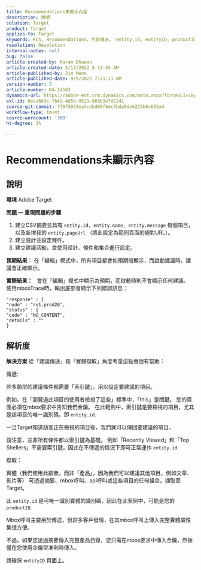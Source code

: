 ```yaml
---
title: Recommendations未顯示內容
description: 說明
solution: Target
product: Target
applies-to: Target
keywords: KCS, Recommendations，內容傳送， entity.id, entityID, productID，機碼，識別碼
resolution: Resolution
internal-notes: null
bug: false
article-created-by: Karan Dhawan
article-created-date: 5/13/2022 5:13:34 AM
article-published-by: Jim Menn
article-published-date: 9/9/2022 7:21:11 AM
version-number: 3
article-number: KA-14503
dynamics-url: https://adobe-ent.crm.dynamics.com/main.aspx?forceUCI=1&pagetype=entityrecord&etn=knowledgearticle&id=45c52a6f-7bd2-ec11-a7b5-00224809c101
exl-id: 0eea663c-fb49-465b-9529-863b3e7d2241
source-git-commit: 7f0f5035ea7cebd60f6ec7bda9de6225b6c602a4
workflow-type: tm+mt
source-wordcount: '360'
ht-degree: 1%

---
```


# Recommendations未顯示內容

## 說明


<b>環境</b>
Adobe Target

<b>問題 — 重現問題的步驟</b>

1. 建立CSV摘要並具有 `entity.id, entity.name, entity.message` 每個項目，以及新增我的 `entity.pageUrl` （將此設定為範例頁面的絕對URL）。
2. 建立設計並設定條件。
3. 建立建議活動，並使用設計、條件和集合進行設定。


<b>預期結果：</b>
在「編輯」模式中，所有項目都會如預期般顯示，而啟動建議時，建議會正確顯示。

<b>實際結果：</b>
&#x200B; &#x200B; &#x200B; &#x200B;會在「編輯」模式中顯示為預期，而啟動時則不會顯示任何建議。
使用mboxTrace時，輸出底部會顯示下列錯誤訊息：

```
"response" : {
"node" : "re1.prod26",
"status" : {
"code" : "NO_CONTENT",
"details" : ""
}
```

## 解析度


<b>解決方案</b>
從「建議傳送」和「實體擷取」角度考量這點會很有幫助：



傳遞:

許多類型的建議條件都需要「索引鍵」，用以設定要建議的項目。

例如，在「瀏覽過此項目的使用者檢視了這些」標準中，「this」是關鍵。 您的頁面必須在mbox要求中告知我們金鑰。 在此範例中，索引鍵是要檢視的項目，尤其是該項目的唯一識別碼，即 `entity.id`.

一旦Target知道訪客正在檢視的項目後，我們就可以傳回要建議的項目。

請注意，並非所有條件都以索引鍵為基礎。 例如「Recently Viewed」和「Top Shellers」不需要索引鍵，因此在不傳遞的情況下即可正常運作 `entity.id`.



擷取：

實體（我們使用此辭彙，而非「產品」，因為我們可以建議其他項目，例如文章、影片等） 可透過摘要、mbox呼叫、api呼叫或這些項目的任何組合，擷取至Target。

此 `entity.id` 是可唯一識別實體的識別碼，因此在此案例中，可能是您的 `productID`.

Mbox呼叫主要用於傳送，但許多客戶發現，在其mbox呼叫上傳入完整實體屬性集很方便。

不過，如果您透過摘要傳入完整產品目錄，您只需在mbox要求中傳入金鑰，然後僅在您使用金鑰型准則時傳入。



請確保 `entityID` 頁面上。
